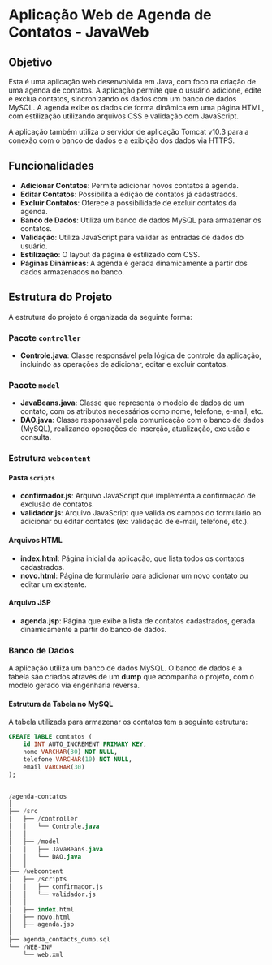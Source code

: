 # Aplicação Web de Agenda de Contatos - JavaWeb

## Objetivo

Esta é uma aplicação web desenvolvida em Java, com foco na criação de uma agenda de contatos. A aplicação permite que o usuário adicione, edite e exclua contatos, sincronizando os dados com um banco de dados MySQL. A agenda exibe os dados de forma dinâmica em uma página HTML, com estilização utilizando arquivos CSS e validação com JavaScript.

A aplicação também utiliza o servidor de aplicação Tomcat v10.3 para a conexão com o banco de dados e a exibição dos dados via HTTPS.

## Funcionalidades

- **Adicionar Contatos**: Permite adicionar novos contatos à agenda.
- **Editar Contatos**: Possibilita a edição de contatos já cadastrados.
- **Excluir Contatos**: Oferece a possibilidade de excluir contatos da agenda.
- **Banco de Dados**: Utiliza um banco de dados MySQL para armazenar os contatos.
- **Validação**: Utiliza JavaScript para validar as entradas de dados do usuário.
- **Estilização**: O layout da página é estilizado com CSS.
- **Páginas Dinâmicas**: A agenda é gerada dinamicamente a partir dos dados armazenados no banco.

## Estrutura do Projeto

A estrutura do projeto é organizada da seguinte forma:

### Pacote `controller`
- **Controle.java**: Classe responsável pela lógica de controle da aplicação, incluindo as operações de adicionar, editar e excluir contatos.

### Pacote `model`
- **JavaBeans.java**: Classe que representa o modelo de dados de um contato, com os atributos necessários como nome, telefone, e-mail, etc.
- **DAO.java**: Classe responsável pela comunicação com o banco de dados (MySQL), realizando operações de inserção, atualização, exclusão e consulta.

### Estrutura `webcontent`

#### Pasta `scripts`
- **confirmador.js**: Arquivo JavaScript que implementa a confirmação de exclusão de contatos.
- **validador.js**: Arquivo JavaScript que valida os campos do formulário ao adicionar ou editar contatos (ex: validação de e-mail, telefone, etc.).

#### Arquivos HTML
- **index.html**: Página inicial da aplicação, que lista todos os contatos cadastrados.
- **novo.html**: Página de formulário para adicionar um novo contato ou editar um existente.

#### Arquivo JSP
- **agenda.jsp**: Página que exibe a lista de contatos cadastrados, gerada dinamicamente a partir do banco de dados.

### Banco de Dados

A aplicação utiliza um banco de dados MySQL. O banco de dados e a tabela são criados através de um **dump** que acompanha o projeto, com o modelo gerado via engenharia reversa.

#### Estrutura da Tabela no MySQL
A tabela utilizada para armazenar os contatos tem a seguinte estrutura:

```sql
CREATE TABLE contatos (
    id INT AUTO_INCREMENT PRIMARY KEY,
    nome VARCHAR(30) NOT NULL,
    telefone VARCHAR(10) NOT NULL,
    email VARCHAR(30)
);


/agenda-contatos
│
├── /src
│   ├── /controller
│   │   └── Controle.java
│   │
│   ├── /model
│   │   ├── JavaBeans.java
│   │   └── DAO.java
│   │
├── /webcontent
│   ├── /scripts
│   │   ├── confirmador.js
│   │   └── validador.js
│   │
│   ├── index.html
│   ├── novo.html
│   ├── agenda.jsp
│
├── agenda_contacts_dump.sql
└── /WEB-INF
    └── web.xml


